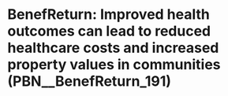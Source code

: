 # BenefReturn: __Improved health outcomes can lead to reduced healthcare costs and increased property values in communities__ (PBN__BenefReturn_191)

